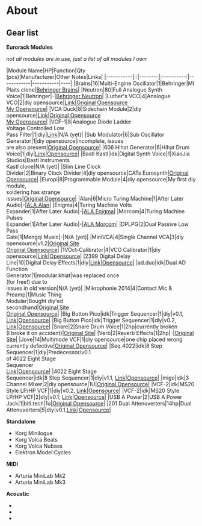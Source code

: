 # About

## Gear list

**Eurorack Modules**

*not all modules are in use, just a list of all modules I own*

|Module Name|HP|Function|Qty<br>(pcs)|Manufacturer|Other Notes|Links|
|-----------|::|--------|:----------:|------------|-----------|----|
|Brains|16|Multi-Engine Oscillator|1|Behringer|MI Plaits clone|[Behringer Brains](https://www.behringer.com/product.html?modelCode=0720-ABP)|
|Neutron|80|Full Analogue Synth<br>Voice|1|Behringer|-|[Behringer Neutron](https://www.behringer.com/product.html?modelCode=0718-AAB)|
|Luther's VCO|4|Analogue VCO|2|diy opensource|[Link](archive/Luthers-VCO/index.md)|[Original Opensource](https://github.com/PierreIsCoding/sdiy/tree/main/Luthers_VCO)<br>[My Opensource](https://github.com/F113X/sdiy-pcbs/tree/main/Luthers_VCO)|
|VCA Duck|8|Sidechain Module|2|diy opensource|[Link](archive/VCA-Duck/index.md)|[Original Opensource](https://github.com/PierreIsCoding/sdiy/tree/main/VCA_Ducker)<br>[My Opensource](https://github.com/F113X/sdiy-pcbs/tree/main/VCA_Ducker)|
|VCF-1|8|Analogue Diode Ladder<br>Voltage Controlled Low<br>Pass Filter|1|diy|[Link](archive/VCF-1/index.md)|N/A (yet)|
|Sub Modulator|6|Sub Oscillator Generator|1|diy opensource|incomplete, issues<br>are also present|[Original Opensource](https://github.com/diysynth/EURORACK-MODULES/tree/main/SUB%20MODULATOR%20(6HP))|
|606 Hihat Generator|6|Hihat Drum Voice|1|diy|[Link](Eurorack/606-Hihat-Generator/index.md)|[Opensource](https://github.com/F113X/606-Hihat-Generator)|
|Bastl Kastl|idk|Digital Synth Voice|1|XiaoJia Studios|Bastl Instruments<br>Kastl clone|N/A (yet)|
|Slim Line Clock<br>Divider|2|Binary Clock Divider|4|diy opensource|CATs Eurosynth|[Original Opensource](https://github.com/mzuelch/CATs-Eurosynth/tree/main/Modules/Slim%20Line/Clock%20Divider)|
|Europi|8|Programmable Module|4|diy opensource|My first diy module,<br>soldering has strange<br>issues|[Original Opensource](https://github.com/Allen-Synthesis/EuroPi)|
|Alan|6|Micro Turing Machine|1|After Later Audio|-|[ALA Alan](https://afterlateraudio.com/collections/modulation/products/alan)|
|Enigma|4|Turing Machine Volts<br>Expander|1|After Later Audio|-|[ALA Enigma](https://afterlateraudio.com/collections/modulation/products/enigma-expander-for-micro-turing-machine-alan)|
|Morcom|4|Turing Machine Pulses<br>Expander|1|After Later Audio|-|[ALA Morcom](https://afterlateraudio.com/collections/modulation/products/morcom-expander-for-micro-turing-machine-alan)|
|DPLPG|2|Dual Passive Low Pass<br>Gate|1|Mengqi Music|-|N/A (yet)|
|MiniVCA|4|Single Channel VCA|3|diy opensource|v1.2|[Original Site](https://benjiaomodular.com/post/2021-12-17-lm13700-vca/)<br>[Original Opensource](https://github.com/benjiaomodular/MiniVCA)|
|1VOct-Calibrator|4|VCO Calibrator|1|diy opensource|[Link](archive/1VOct-Calibrator/index.md)|[Opensource](https://github.com/F113X/1VOct-Calibrator)|
|2399 Digital Delay<br>Line|10|Digital Delay Effects|1|diy|[Link](Eurorack/2399-Digital-Delay-Line/index.md)|[Opensource](https://github.com/F113X/2399-Digital-Delay-Line)|
|ad.duo|idk|Dual AD Function<br>Generator|1|modular.khiat|was replaced once<br>(for free!) due to<br>issues in old version|N/A (yet)|
|Mikrophonie 2014|4|Contact Mic & Preamp|1|Music Thing<br>Modular|Bought diy'ed<br>secondhand|[Original Site](https://www.musicthing.co.uk/Mikrophonie_2014/)<br>[Original Opensource](https://github.com/TomWhitwell/Mikrophonie)|
|Big Button Pico|idk|Trigger Sequencer|1|diy|v0.1, [Link](archive/Big-Button-Pico/index.md)|[Opensource](https://github.com/F113X/Big-Button-Pico)|
|Big Button Pico|idk|Trigger Sequencer|1|diy|v0.2, [Link](archive/Big-Button-Pico/index.md)|[Opensource](https://github.com/F113X/Big-Button-Pico)|
|Snare|2|Snare Drum Voice|1|2hp|currently broken<br>(I broke it on accident)|[Original Site](https://www.twohp.com/modules/snare)|
|Verb|2|Reverb Effects|1|2hp|-|[Original Site](https://www.twohp.com/modules/verb)|
|Jove|14|Multimode VCF|1|diy opensource|one chip placed wrong<br>currently defective|[Original Opensource](https://github.com/minisystem/JOVE)|
|Seq.4022|idk|8 Step Sequencer|1|diy|Predecessor/v0.1<br>of 4022 Eight Stage<br>Sequencer<br>[Link](Eurorack/4022-Eight-Stage-Sequencer/index.md/#v01)|[Opensource](https://github.com/F113X/Baby8-Seq)|
|4022 Eight Stage<br>Sequencer|idk|8 Step Sequencer|1|diy|v1.1, [Link](Eurorack/4022-Eight-Stage-Sequencer/index.md/#v11)|[Opensource](https://github.com/F113X/Baby8-Seq)|
|migo|idk|3 Channel Mixer|2|diy opensource|1U|[Original Opensource](https://github.com/maasijam/eurorack/tree/master/1u/migo)|
|VCF-2|idk|MS20 Style LP/HP VCF|1|diy|v0.2, [Link](archive/VCF-2/index.md/#v02)|[Opensource](https://github.com/F113X/MS20VCF-1U)|
|VCF-2|idk|MS20 Style LP/HP VCF|2|diy|v0.1, [Link](archive/VCF-2/index.md/#v01)|[Opensource](https://github.com/F113X/MS20VCF-1U)|
|USB A Power|2|USB A Power Jack|1|biti.tech|1u|[Original Opensource](https://github.com/KevinKeWang/1u_2hp_USB-A_power_jack?tab=readme-ov-file#1u_2hp_usb-a_power_jack)|
|201 Dual Attenuverters|14hp|Dual Attenuverters|5|diy|v0.1,[Link](Eurorack/201-Dual-Attenuverters/index.md/#v01)|[Opensource](https://github.com/F113X/201-Dual-Attenuverters)|

**Standalone**

- Korg Minilogue
- Korg Volca Beats
- Korg Volca Nubass
- Elektron Model:Cycles


**MIDI**

- Arturia MiniLab Mk2
- Arturia MiniLab Mk3


**Acoustic**

-
-
-
